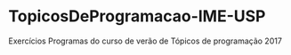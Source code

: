 # TopicosDeProgramacao-IME-USP
Exercícios Programas do curso de verão de Tópicos de programação 2017

